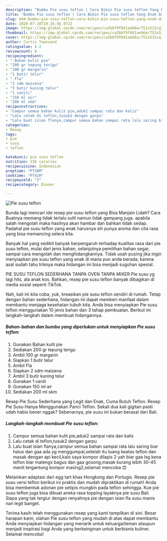 ```yaml
---
description: "Bumbu Pie susu teflon | Cara Bikin Pie susu teflon Yang Enak Dan Mudah"
title: "Bumbu Pie susu teflon | Cara Bikin Pie susu teflon Yang Enak Dan Mudah"
slug: 644-bumbu-pie-susu-teflon-cara-bikin-pie-susu-teflon-yang-enak-dan-mudah
date: 2020-07-28T19:35:56.972Z
image: https://img-global.cpcdn.com/recipes/ca3bbf9f841aeb6e/751x532cq70/pie-susu-teflon-foto-resep-utama.jpg
thumbnail: https://img-global.cpcdn.com/recipes/ca3bbf9f841aeb6e/751x532cq70/pie-susu-teflon-foto-resep-utama.jpg
cover: https://img-global.cpcdn.com/recipes/ca3bbf9f841aeb6e/751x532cq70/pie-susu-teflon-foto-resep-utama.jpg
author: Curtis Townsend
ratingvalue: 4.2
reviewcount: 8
recipeingredient:
- " Bahan kulit pie"
- "200 gr tepung terigu"
- "100 gr margarin"
- "1 butir telur"
- " Fla"
- "2 sdm maizena"
- "3 butir kuning telur"
- "1 vanili"
- "150 ml air"
- "200 ml skm"
recipeinstructions:
- "Campur semua bahan kulit pie,aduk2 sampai rata dan kalis"
- "Lalu cetak di teflon,tusuk2 dengan garpu"
- "Lalu buat isian flanya,campur semua bahan sampai rata lalu saring biar halus dan gaa ada yg menggumpal,setelah itu tuang keatas teflon dan masak dengan api kecil,kalo saya kompor dilapis 2 yah biar gaa lsg kena teflon biar matengx bagus dan gaa gosong,masak kurang lebih 30-45 menit tergantung kompor masing2,selamat mencoba 😊"
categories:
- Resep
tags:
- pie
- susu
- teflon

katakunci: pie susu teflon 
nutrition: 236 calories
recipecuisine: Indonesian
preptime: "PT20M"
cooktime: "PT41M"
recipeyield: "2"
recipecategory: Dinner

---
```



![Pie susu teflon](https://img-global.cpcdn.com/recipes/ca3bbf9f841aeb6e/751x532cq70/pie-susu-teflon-foto-resep-utama.jpg)

Bunda lagi mencari ide resep pie susu teflon yang Bisa Manjain Lidah? Cara Buatnya memang tidak terlalu sulit namun tidak gampang juga. apabila salah mengolah maka hasilnya akan hambar dan bahkan tidak sedap. Padahal pie susu teflon yang enak harusnya sih punya aroma dan cita rasa yang bisa memancing selera kita.

Banyak hal yang sedikit banyak berpengaruh terhadap kualitas rasa dari pie susu teflon, mulai dari jenis bahan, selanjutnya pemilihan bahan segar, sampai cara mengolah dan menghidangkannya. Tidak usah pusing jika ingin menyiapkan pie susu teflon yang enak di mana pun anda berada, karena asal sudah tahu triknya maka hidangan ini bisa menjadi suguhan spesial.

PIE SUSU TEFLON SEDERHANA TANPA OVEN TANPA MIXER Pie susu yg lagi hits, ala anak kos. Bahkan, resep pie susu teflon banyak dibagikan di media sosial seperti TikTok.


Nah, kali ini kita coba, yuk, kreasikan pie susu teflon sendiri di rumah. Tetap dengan bahan sederhana, hidangan ini dapat memberi manfaat dalam membantu menjaga kesehatan tubuh kita. Anda bisa menyiapkan Pie susu teflon menggunakan 10 jenis bahan dan 3 tahap pembuatan. Berikut ini langkah-langkah dalam membuat hidangannya.

<!--inarticleads1-->

##### Bahan-bahan dan bumbu yang diperlukan untuk menyiapkan Pie susu teflon:

1. Gunakan  Bahan kulit pie
1. Sediakan 200 gr tepung terigu
1. Ambil 100 gr margarin
1. Siapkan 1 butir telur
1. Ambil  Fla
1. Siapkan 2 sdm maizena
1. Ambil 3 butir kuning telur
1. Gunakan 1 vanili
1. Gunakan 150 ml air
1. Sediakan 200 ml skm


Resep Pie Susu Sederhana yang Legit dan Enak, Cuma Butuh Teflon. Resep Pie Susu Hanya Menggunakan Panci Teflon. Sekali dua kali gigitan pasti udah habis bener nggak? Sebenarnya, pie susu ini bukan berasal dari Bali. 

<!--inarticleads2-->

##### Langkah-langkah membuat Pie susu teflon:

1. Campur semua bahan kulit pie,aduk2 sampai rata dan kalis
1. Lalu cetak di teflon,tusuk2 dengan garpu
1. Lalu buat isian flanya,campur semua bahan sampai rata lalu saring biar halus dan gaa ada yg menggumpal,setelah itu tuang keatas teflon dan masak dengan api kecil,kalo saya kompor dilapis 2 yah biar gaa lsg kena teflon biar matengx bagus dan gaa gosong,masak kurang lebih 30-45 menit tergantung kompor masing2,selamat mencoba 😊


Melainkan adaptasi dari egg tart khas Hongkong dan Portugis. Resep pie susu versi teflon berikut ini praktis dan mudah dipraktikan di rumah! Anda bisa membentuk adonan pie setipis mungkin pada teflon sehingga. Kue pie susu teflon juga bisa dibuat aneka rasa topping layaknya pie susu Bali. Siapa yang tak tergiur dengan renyahnya pie dengan isian fla susu manis nan legit banget. 

Terima kasih telah menggunakan resep yang kami tampilkan di sini. Besar harapan kami, olahan Pie susu teflon yang mudah di atas dapat membantu Anda menyiapkan hidangan yang menarik untuk keluarga/teman ataupun menjadi inspirasi bagi Anda yang berkeinginan untuk berbisnis kuliner. Selamat mencoba!
